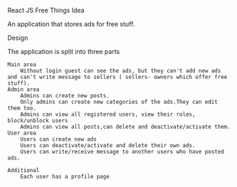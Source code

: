 React JS Free Things
Idea

An application that stores ads for free stuff.

Design

The application is split into three parts

    Main area
		Without login guest can see the ads, but they can't add new ads and can't write message to sellers ( sellers- owners which offer free stuff).
    Admin area
        Admins can create new posts.
        Only admins can create new categories of the ads.They can edit them too.
        Admins can view all registered users, view their roles, block/unblock users
        Admins can view all posts,can delete and deactivate/activate them.
    User area
        Users can create new ads
        Users can deactivate/activate and delete their own ads.
		Users can write/receive message to another users who have posted ads.

    Additional
        Each user has a profile page
        

